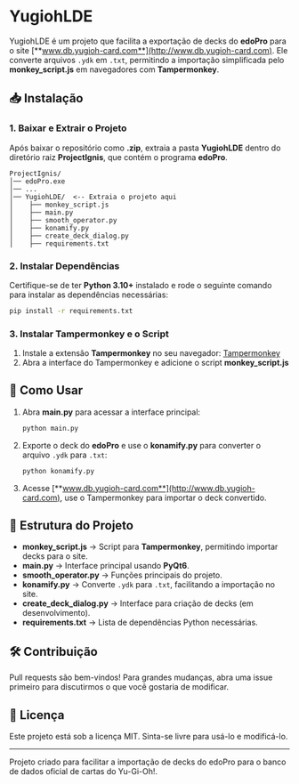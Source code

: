 # YugiohLDE

YugiohLDE é um projeto que facilita a exportação de decks do **edoPro** para o site [**www.db.yugioh-card.com**](http://www.db.yugioh-card.com). Ele converte arquivos `.ydk` em `.txt`, permitindo a importação simplificada pelo **monkey\_script.js** em navegadores com **Tampermonkey**.

## 📥 Instalação

### 1. Baixar e Extrair o Projeto

Após baixar o repositório como **.zip**, extraia a pasta **YugiohLDE** dentro do diretório raiz **ProjectIgnis**, que contém o programa **edoPro**.

```
ProjectIgnis/
│── edoPro.exe
│── ...
│── YugiohLDE/  <-- Extraia o projeto aqui
│    ├── monkey_script.js
│    ├── main.py
│    ├── smooth_operator.py
│    ├── konamify.py
│    ├── create_deck_dialog.py
│    ├── requirements.txt
```

### 2. Instalar Dependências

Certifique-se de ter **Python 3.10+** instalado e rode o seguinte comando para instalar as dependências necessárias:

```bash
pip install -r requirements.txt
```

### 3. Instalar Tampermonkey e o Script

1. Instale a extensão **Tampermonkey** no seu navegador: [Tampermonkey](https://www.tampermonkey.net/)
2. Abra a interface do Tampermonkey e adicione o script **monkey\_script.js**

## 🚀 Como Usar

1. Abra **main.py** para acessar a interface principal:
   ```bash
   python main.py
   ```
2. Exporte o deck do **edoPro** e use o **konamify.py** para converter o arquivo `.ydk` para `.txt`:
   ```bash
   python konamify.py
   ```
3. Acesse [**www.db.yugioh-card.com**](http://www.db.yugioh-card.com), use o Tampermonkey para importar o deck convertido.

## 📌 Estrutura do Projeto

- **monkey\_script.js** → Script para **Tampermonkey**, permitindo importar decks para o site.
- **main.py** → Interface principal usando **PyQt6**.
- **smooth\_operator.py** → Funções principais do projeto.
- **konamify.py** → Converte `.ydk` para `.txt`, facilitando a importação no site.
- **create\_deck\_dialog.py** → Interface para criação de decks (em desenvolvimento).
- **requirements.txt** → Lista de dependências Python necessárias.

## 🛠️ Contribuição

Pull requests são bem-vindos! Para grandes mudanças, abra uma issue primeiro para discutirmos o que você gostaria de modificar.

## 📜 Licença

Este projeto está sob a licença MIT. Sinta-se livre para usá-lo e modificá-lo.

---

Projeto criado para facilitar a importação de decks do edoPro para o banco de dados oficial de cartas do Yu-Gi-Oh!.

